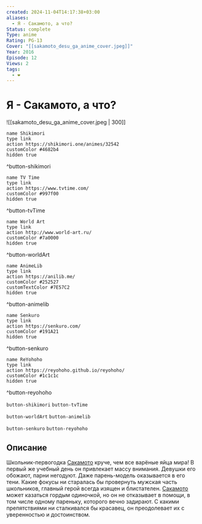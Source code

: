```yaml
---
created: 2024-11-04T14:17:38+03:00
aliases:
  - Я - Сакамото, а что?
Status: complete
Type: anime
Rating: PG-13
Cover: "[[sakamoto_desu_ga_anime_cover.jpeg]]"
Year: 2016
Episode: 12
Views: 2
tags:
  - ❤
---
```


# Я - Сакамото, а что?

![[sakamoto_desu_ga_anime_cover.jpeg | 300]]

```button
name Shikimori
type link
action https://shikimori.one/animes/32542
customColor #4682b4
hidden true
```
^button-shikimori

```button
name TV Time
type link
action https://www.tvtime.com/
customColor #997f00
hidden true
```
^button-tvTime

```button
name World Art
type link
action http://www.world-art.ru/
customColor #7a0000
hidden true
```
^button-worldArt

```button
name AnimeLib
type link
action https://anilib.me/
customColor #252527
customTextColor #7E57C2
hidden true
```
^button-animelib

```button
name Senkuro
type link
action https://senkuro.com/
customColor #191A21
hidden true
```
^button-senkuro

```button
name ReYohoho
type link
action https://reyohoho.github.io/reyohoho/
customColor #1c1c1c
hidden true
```
^button-reyohoho

`button-shikimori` `button-tvTime`

`button-worldArt` `button-animelib`

`button-senkuro` `button-reyohoho`

## Описание

Школьник-первогодка [Сакамото](https://shikimori.one/characters/91959-sakamoto) круче, чем все варёные яйца мира! В первый же учебный день он привлекает массу внимания. Девушки его обожают, парни негодуют. Даже парень-модель оказывается в его тени. Какие фокусы ни старалась бы провернуть мужская часть школьников, главный герой всегда изящен и блистателен. [Сакамото](https://shikimori.one/characters/91959-sakamoto) может казаться гордым одиночкой, но он не отказывает в помощи, в том числе одному пареньку, которого вечно задирают. С какими препятствиями ни сталкивался бы красавец, он преодолевает их с уверенностью и достоинством.
